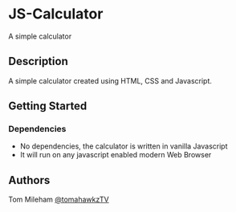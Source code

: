 # JS-Calculator

A simple calculator

## Description

A simple calculator created using HTML, CSS and Javascript.

## Getting Started

### Dependencies

- No dependencies, the calculator is written in vanilla Javascript
- It will run on any javascript enabled modern Web Browser

## Authors

Tom Mileham
[@tomahawkzTV](https://twitter.com/tomahawkzTV)
